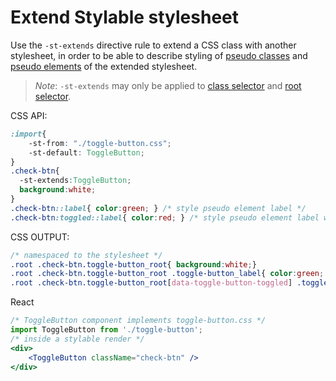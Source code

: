 # Extend Stylable stylesheet

Use the `-st-extends` directive rule to extend a CSS class with another stylesheet, in order to be able to describe styling of [pseudo classes](./pseudo-classes.md) and [pseudo elements](./pseudo-elements.md) of the extended stylesheet.

> *Note*: `-st-extends` may only be applied to [class selector](./class-selectors.md) and [root selector](./root.md).

CSS API:
```css
:import{
    -st-from: "./toggle-button.css";
    -st-default: ToggleButton;
}
.check-btn{
  -st-extends:ToggleButton;
  background:white;
}
.check-btn::label{ color:green; } /* style pseudo element label */
.check-btn:toggled::label{ color:red; } /* style pseudo element label when check-box is toggled */
```

CSS OUTPUT:
```css
/* namespaced to the stylesheet */
.root .check-btn.toggle-button_root{ background:white;}
.root .check-btn.toggle-button_root .toggle-button_label{ color:green; }
.root .check-btn.toggle-button_root[data-toggle-button-toggled] .toggle-button_label{ color:red; }
```

React
```jsx
/* ToggleButton component implements toggle-button.css */
import ToggleButton from './toggle-button';
/* inside a stylable render */
<div>
    <ToggleButton className="check-btn" />
</div>
```
